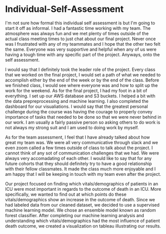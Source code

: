 # Individual-Self-Assessment
I'm not sure how formal this individual self assessment is but I'm going to start it off as informal. I had a fantastic time working with my team. The atmosphere was always fun and we met plenty of times outside of the actual class meeting times to just chat about our final project. Never once was I frustrated with any of my teammates and I hope that the other two felt the same. Everyone was very supportive and helpful when any of us were having a tough time with any specific part of the project. Anyways, onto the self assessment. 

I would say that I definitely took the leader role of the project. Every class that we worked on the final project, I would set a path of what we needed to accomplish either by the end of the week or by the end of the class. Before we finished class, I would see where everyone was and how to split up the work for the weekend. As for the final project, I had my foot in a bit of everything. I set up our AWS database and S3 buckets. I helped a bit with the data prepreprocessing and machine learning. I also completed the dashboard for our visualiations. I would say that the greatest personal challenge during the course was having the courage to properly convey importance of tasks that needed to be done so that we were never behind in our work. I am usually a fairly passive person so asking others to do work is not always my strong suit and I am used to doing work by myself. 

As for the team assessment, I feel that I have already talked about how great my team was. We were all very communicative through slack and we even zoom called a few times outside of class to talk about the project. I cannot think of any sot of communication challenges that we had. We were always very accomadating of each other. I would like to say that for any future cohorts that they should definitely try to have a good relationship with their fellow classmates. It made the class much more enjoyable and I am happy that I will be keeping in touch with my team even after the project. 

Our project focused on finding which vitals/demographics of patients in an ICU were most important in regards to the outcome of death in an ICU. More specifically, we wanted to find out at which points do these vitals/demographics show an increase in the outcome of death. Since we had labeled data from our cleaned dataset, we decided to use a supervised machine learning model. We chose an ensemble model known as random forest classifier. After completing our machine learning analysis and understanding which vitals/demographics had the most influence of patient death outcome, we created a visualization on tableau illustrating our results. 
